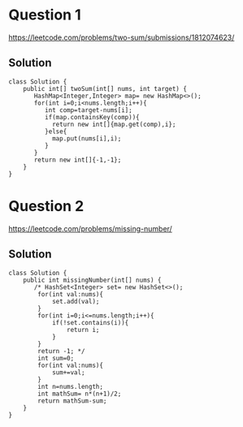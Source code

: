 # Question 1
https://leetcode.com/problems/two-sum/submissions/1812074623/ 
## Solution 
```
class Solution {
    public int[] twoSum(int[] nums, int target) {
       HashMap<Integer,Integer> map= new HashMap<>();
       for(int i=0;i<nums.length;i++){
          int comp=target-nums[i];
          if(map.containsKey(comp)){
            return new int[]{map.get(comp),i};
          }else{
            map.put(nums[i],i);
          }
       }
       return new int[]{-1,-1};
    }
}
```
# Question 2
https://leetcode.com/problems/missing-number/
## Solution 
```
class Solution {
    public int missingNumber(int[] nums) {
       /* HashSet<Integer> set= new HashSet<>();
        for(int val:nums){
            set.add(val);
        }
        for(int i=0;i<=nums.length;i++){
            if(!set.contains(i)){
                return i;
            }
        }
        return -1; */
        int sum=0;
        for(int val:nums){
            sum+=val;
        }
        int n=nums.length;
        int mathSum= n*(n+1)/2;
        return mathSum-sum;
    }
}
```